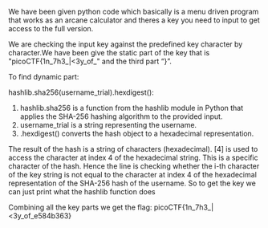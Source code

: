 We have been given  python code which basically is a menu driven program that works as an arcane calculator and theres a key you need to input to get access to the full version. 

We are checking the input key against the predefined key character by character.We have been give the static part of the key that is "picoCTF{1n_7h3_|<3y_of_" and the third part “}”.

To find dynamic part:

hashlib.sha256(username_trial).hexdigest():
1) hashlib.sha256 is a function from the hashlib module in Python that applies the SHA-256 hashing algorithm to the provided input.
2) username_trial is a string representing the username.
3) .hexdigest() converts the hash object to a hexadecimal representation.
  
The result of the hash is a string of characters (hexadecimal).
[4] is used to access the character at index 4 of the hexadecimal string. This is a specific character of the hash.
Hence the line is checking whether the i-th character of the key string is not equal to the character at index 4 of the hexadecimal representation of the SHA-256 hash of the username.	
So to get the key we can just print what the hashlib function does 

Combining all the key parts we get the flag:
picoCTF{1n_7h3_|<3y_of_e584b363}
